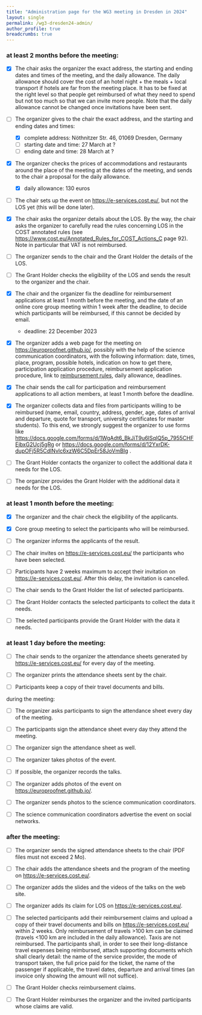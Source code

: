 ```yaml
---
title: "Administration page for the WG3 meeting in Dresden in 2024"
layout: single
permalink: /wg3-dresden24-admin/
author_profile: true
breadcrumbs: true
---
```


### at least 2 months before the meeting:

- [X] The chair asks the organizer the exact address, the starting and ending dates and times of the meeting, and the daily allowance. The daily allowance should cover the cost of an hotel night + the meals + local transport if hotels are far from the meeting place. It has to be fixed at the right level so that people get reimbursed of what they need to spend but not too much so that we can invite more people. Note that the daily allowance cannot be changed once invitations have been sent.

- [ ] The organizer gives to the chair the exact address, and the starting and ending dates and times:

    * [X] complete address: Nöthnitzer Str. 46, 01069 Dresden, Germany
    * [ ] starting date and time: 27 March at ?
    * [ ] ending date and time: 28 March at ?

- [X] The organizer checks the prices of accommodations and restaurants around the place of the meeting at the dates of the meeting, and sends to the chair a proposal for the daily allowance.

    * [X] daily allowance: 130 euros

- [ ] The chair sets up the event on https://e-services.cost.eu/, but not the LOS yet (this will be done later).

- [X] The chair asks the organizer details about the LOS. By the way, the chair asks the organizer to carefully read the rules concerning LOS in the COST annotated rules (see https://www.cost.eu/Annotated_Rules_for_COST_Actions_C page 92). Note in particular that VAT is not reimbursed.

- [ ] The organizer sends to the chair and the Grant Holder the details of the LOS.

- [ ] The Grant Holder checks the eligibility of the LOS and sends the result to the organizer and the chair.

- [X] The chair and the organizer fix the deadline for reimbursement applications at least 1 month before the meeting, and the date of an online core group meeting within 1 week after the deadline, to decide which participants will be reimbursed, if this cannot be decided by email.

    * deadline: 22 December 2023

- [X] The organizer adds a web page for the meeting on https://europroofnet.github.io/, possibly with the help of the science communication coordinators, with the following information: date, times, place, program, possible hotels, indication on how to get there, participation application procedure, reimbursement application procedure, link to [reimbursement rules](../reimbursement-rules), daily allowance, deadlines.

- [X] The chair sends the call for participation and reimbursement applications to all action members, at least 1 month before the deadline.

- [X] The organizer collects data and files from participants willing to be reimbursed (name, email, country, address, gender, age, dates of arrival and departure, quote for transport, university certificates for master students). To this end, we strongly suggest the organizer to use forms like https://docs.google.com/forms/d/1WgAdt6_BkJiT9u6lSqIQ5p_7955CHFEjbxG2Ucj5gRg or https://docs.google.com/forms/d/12YxrDK-dupOFj5R5CdINvlc6xzW6C5DpEr58JoVmBIg .

- [ ] The Grant Holder contacts the organizer to collect the additional data it needs for the LOS.

- [ ] The organizer provides the Grant Holder with the additional data it needs for the LOS.

### at least 1 month before the meeting:

- [X] The organizer and the chair check the eligibility of the applicants.

- [X] Core group meeting to select the participants who will be reimbursed.

- [ ] The organizer informs the applicants of the result.

- [ ] The chair invites on https://e-services.cost.eu/ the participants who have been selected.

- [ ] Participants have 2 weeks maximum to accept their invitation on https://e-services.cost.eu/. After this delay, the invitation is cancelled.

- [ ] The chair sends to the Grant Holder the list of selected participants.

- [ ] The Grant Holder contacts the selected participants to collect the data it needs.

- [ ] The selected participants provide the Grant Holder with the data it needs.

### at least 1 day before the meeting:

- [ ] The chair sends to the organizer the attendance sheets generated by https://e-services.cost.eu/ for every day of the meeting.

- [ ] The organizer prints the attendance sheets sent by the chair.

- [ ] Participants keep a copy of their travel documents and bills.

during the meeting:

- [ ] The organizer asks participants to sign the attendance sheet every day of the meeting.

- [ ] The participants sign the attendance sheet every day they attend the meeting.

- [ ] The organizer sign the attendance sheet as well.

- [ ] The organizer takes photos of the event.

- [ ] If possible, the organizer records the talks.

- [ ] The organizer adds photos of the event on https://europroofnet.github.io/.

- [ ] The organizer sends photos to the science communication coordinators.

- [ ] The science communication coordinators advertise the event on social networks.

### after the meeting:

- [ ] The organizer sends the signed attendance sheets to the chair (PDF files must not exceed 2 Mo).

- [ ] The chair adds the attendance sheets and the program of the meeting on https://e-services.cost.eu/.

- [ ] The organizer adds the slides and the videos of the talks on the web site.

- [ ] The organizer adds its claim for LOS on https://e-services.cost.eu/.

- [ ] The selected participants add their reimbursement claims and upload a copy of their travel documents and bills on https://e-services.cost.eu/ within 2 weeks. Only reimbursement of travels >100 km can be claimed (travels <100 km are included in the daily allowance). Taxis are not reimbursed. The participants shall, in order to see their long-distance travel expenses being reimbursed, attach supporting documents which shall clearly detail: the name of the service provider, the mode of transport taken, the full price paid for the ticket, the name of the passenger if applicable, the travel dates, departure and arrival times (an invoice only showing the amount will not suffice).

- [ ] The Grant Holder checks reimbursement claims.

- [ ] The Grant Holder reimburses the organizer and the invited participants whose claims are valid.
